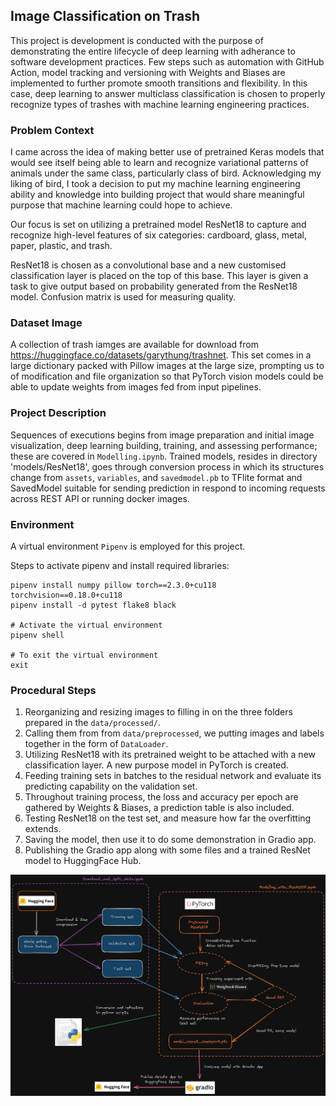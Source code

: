 ## Image Classification on Trash

This project is development is conducted with the purpose of demonstrating the entire lifecycle of deep learning with adherance to software development practices. Few steps such as automation with GitHub Action, model tracking and versioning with Weights and Biases are implemented to further promote smooth transitions and flexibility. In this case, deep learning to answer multiclass classification is chosen to properly recognize types of trashes with machine learning engineering practices.

### Problem Context

I came across the idea of making better use of pretrained Keras models that would see itself being able to learn and recognize variational patterns of animals under the same class, particularly class of bird. Acknowledging my liking of bird, I took a decision to put my machine learning engineering ability and knowledge into building project that would share meaningful purpose that machine learning could hope to achieve.

Our focus is set on utilizing a pretrained model ResNet18 to capture and recognize high-level features of six categories: cardboard, glass, metal, paper, plastic, and trash.

ResNet18 is chosen as a convolutional base and a new customised classification layer is placed on the top of this base. This layer is given a task to give output based on probability generated from the ResNet18 model. Confusion matrix is used for measuring quality.

### Dataset Image 

A collection of trash iamges are available for download from https://huggingface.co/datasets/garythung/trashnet. This set comes in a large dictionary packed with Pillow images at the large size, prompting us to  of modification and file organization so that PyTorch vision models could be able to update weights from images fed from input pipelines.

### Project Description

Sequences of executions begins from image preparation and initial image visualization, deep learning building, training, and assessing performance; these are covered in `Modelling.ipynb`. Trained models, resides in directory 'models/ResNet18', goes through conversion process in which its structures change from `assets`, `variables`, and `savedmodel.pb` to TFlite format and SavedModel suitable for sending prediction in respond to incoming requests across REST API or running docker images.


### Environment

A virtual environment `Pipenv` is employed for this project. 

Steps to activate pipenv and install required libraries:
```
pipenv install numpy pillow torch==2.3.0+cu118 torchvision==0.18.0+cu118
pipenv install -d pytest flake8 black

# Activate the virtual environment
pipenv shell

# To exit the virtual environment
exit
``` 

### Procedural Steps

1) Reorganizing and resizing images to filling in on the three folders prepared in the `data/processed/`.
2) Calling them from from `data/preprocessed`, we putting images and labels together in the form of `DataLoader`.
3) Utilizing ResNet18 with its pretrained weight to be attached with a new classification layer. A new purpose model in PyTorch is created.
4) Feeding training sets in batches to the residual network and evaluate its predicting capability on the validation set.
5) Throughout training process, the loss and accuracy per epoch are gathered by Weights & Biases, a prediction table is also included.
6) Testing ResNet18 on the test set, and measure how far the overfitting extends.
7) Saving the model, then use it to do some demonstration in Gradio app.
8) Publishing the Gradio app along with some files and a trained ResNet model to HuggingFace Hub.  

![Image](hugging_face_pytorch.png)